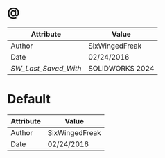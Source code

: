 # @
| Attribute | Value |
| ---  | ---     |
| Author | SixWingedFreak |
| Date | 02/24/2016 |
| _SW_Last_Saved_With_ | SOLIDWORKS 2024 |
# Default
| Attribute | Value |
| ---  | ---     |
| Author | SixWingedFreak |
| Date | 02/24/2016 |
